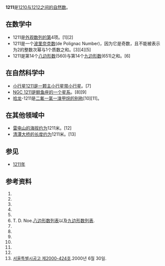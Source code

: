 **1211**是[1210与](../Page/1210.md "wikilink")[1212之间的自然数](../Page/1212.md "wikilink")。

## 在数学中

  - 1211是[外观数列的第](../Page/外观数列.md "wikilink")4项。\[1\]\[2\]
  - 1211是一个[波里奈克数](../Page/波里奈克数.md "wikilink")(de Polignac
    Number)，因为它是奇数，且不能被表示为2的整数次幂与1个质数之和。\[3\]\[4\]\[5\]
  - 1211是第14个[八边形数](../Page/八边形数.md "wikilink")(560)与第14个[九边形数](../Page/九边形数.md "wikilink")(651)之和。\[6\]

## 在自然科学中

  - [小行星1211是一颗](../Page/小行星1211.md "wikilink")[主小行星带小行星](../Page/主小行星带.md "wikilink")。\[7\]
  - [NGC
    1211是](../Page/NGC_1211.md "wikilink")[鲸鱼座的一个星系](../Page/鲸鱼座.md "wikilink")。\[8\]\[9\]
  - [哈龙](../Page/哈龙.md "wikilink")-1211是[二氟一氯一溴甲烷的别称](../Page/二氟一氯一溴甲烷.md "wikilink")\[10\]\[11\]。

## 在其他领域中

  - [雷电山的海拔约为](../Page/雷电山.md "wikilink")1211米。\[12\]
  - [清潭大桥的长度约为](../Page/清潭大桥.md "wikilink")1211米。\[13\]

## 参见

  - [1211年](../Page/1211年.md "wikilink")

## 参考资料

1.
2.
3.
4.
5.
6.  T. D.
    Noe.[八边形数列表](https://oeis.org/A000567/b000567.txt)以及[九边形数列表](https://oeis.org/A001106/b001106.txt).
7.
8.
9.
10.
11.
12.
13. [서울특별시공고
    제2000-424호](http://www2.seoul.go.kr/snews/data/CN_MST/%C1%A62270%C8%A3.pdf).2000년
    6월 30일.